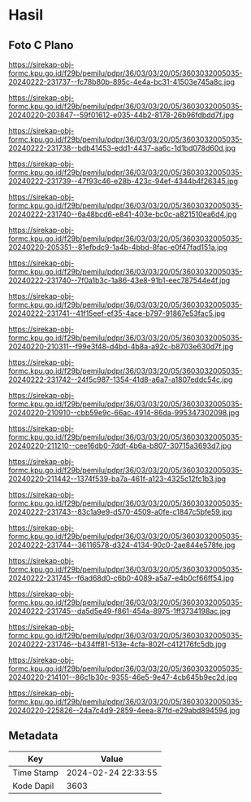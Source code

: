 # Hasil

## Foto C Plano

https://sirekap-obj-formc.kpu.go.id/f29b/pemilu/pdpr/36/03/03/20/05/3603032005035-20240222-231737--fc78b80b-895c-4e4a-bc31-41503e745a8c.jpg

https://sirekap-obj-formc.kpu.go.id/f29b/pemilu/pdpr/36/03/03/20/05/3603032005035-20240220-203847--59f01612-e035-44b2-8178-26b96fdbdd7f.jpg

https://sirekap-obj-formc.kpu.go.id/f29b/pemilu/pdpr/36/03/03/20/05/3603032005035-20240222-231738--bdb41453-edd1-4437-aa6c-1d1bd078d60d.jpg

https://sirekap-obj-formc.kpu.go.id/f29b/pemilu/pdpr/36/03/03/20/05/3603032005035-20240222-231739--47f93c46-e28b-423c-94ef-4344b4f26345.jpg

https://sirekap-obj-formc.kpu.go.id/f29b/pemilu/pdpr/36/03/03/20/05/3603032005035-20240222-231740--6a48bcd6-e841-403e-bc0c-a821510ea6d4.jpg

https://sirekap-obj-formc.kpu.go.id/f29b/pemilu/pdpr/36/03/03/20/05/3603032005035-20240220-205351--81efbdc9-1a4b-4bbd-8fac-e0f47fad151a.jpg

https://sirekap-obj-formc.kpu.go.id/f29b/pemilu/pdpr/36/03/03/20/05/3603032005035-20240222-231740--7f0a1b3c-1a86-43e8-91b1-eec787544e4f.jpg

https://sirekap-obj-formc.kpu.go.id/f29b/pemilu/pdpr/36/03/03/20/05/3603032005035-20240222-231741--41f15eef-ef35-4ace-b797-91867e53fac5.jpg

https://sirekap-obj-formc.kpu.go.id/f29b/pemilu/pdpr/36/03/03/20/05/3603032005035-20240220-210311--f99e3f48-d4bd-4b8a-a92c-b8703e630d7f.jpg

https://sirekap-obj-formc.kpu.go.id/f29b/pemilu/pdpr/36/03/03/20/05/3603032005035-20240222-231742--24f5c987-1354-41d8-a6a7-a1807eddc54c.jpg

https://sirekap-obj-formc.kpu.go.id/f29b/pemilu/pdpr/36/03/03/20/05/3603032005035-20240220-210910--cbb59e9c-66ac-4914-86da-995347302098.jpg

https://sirekap-obj-formc.kpu.go.id/f29b/pemilu/pdpr/36/03/03/20/05/3603032005035-20240220-211210--cee16db0-7ddf-4b6a-b807-30715a3693d7.jpg

https://sirekap-obj-formc.kpu.go.id/f29b/pemilu/pdpr/36/03/03/20/05/3603032005035-20240220-211442--1374f539-ba7a-461f-a123-4325c12fc1b3.jpg

https://sirekap-obj-formc.kpu.go.id/f29b/pemilu/pdpr/36/03/03/20/05/3603032005035-20240222-231743--83c1a9e9-d570-4509-a0fe-c1847c5bfe59.jpg

https://sirekap-obj-formc.kpu.go.id/f29b/pemilu/pdpr/36/03/03/20/05/3603032005035-20240222-231744--36116578-d324-4134-90c0-2ae844e578fe.jpg

https://sirekap-obj-formc.kpu.go.id/f29b/pemilu/pdpr/36/03/03/20/05/3603032005035-20240222-231745--f6ad68d0-c6b0-4089-a5a7-e4b0cf66ff54.jpg

https://sirekap-obj-formc.kpu.go.id/f29b/pemilu/pdpr/36/03/03/20/05/3603032005035-20240222-231745--da5d5e49-f861-454a-8975-1ff3734198ac.jpg

https://sirekap-obj-formc.kpu.go.id/f29b/pemilu/pdpr/36/03/03/20/05/3603032005035-20240222-231746--b434ff81-513e-4cfa-802f-c412176fc5db.jpg

https://sirekap-obj-formc.kpu.go.id/f29b/pemilu/pdpr/36/03/03/20/05/3603032005035-20240220-214101--86c1b30c-9355-46e5-9e47-4cb645b9ec2d.jpg

https://sirekap-obj-formc.kpu.go.id/f29b/pemilu/pdpr/36/03/03/20/05/3603032005035-20240220-225826--24a7c4d9-2859-4eea-87fd-e29abd894594.jpg


## Metadata

| Key        | Value               |
| ---------- | ------------------- |
| Time Stamp | 2024-02-24 22:33:55 |
| Kode Dapil | 3603                |



